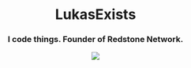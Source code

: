<h1 align="center">LukasExists</h1>
<h3 align="center">I code things. Founder of Redstone Network.</h3>
<p align="center">
  <img src="https://github-readme-stats.vercel.app/api/?username=simpansoftware&title_color=FF0000&text_color=9f9f9f&bg_color=00000000&hide_border=true&icon_color=4F8CC9&count_private=true">
</p>
